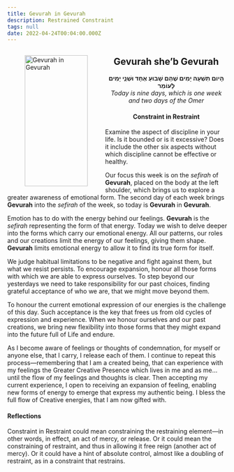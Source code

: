 ```yaml
---
title: Gevurah in Gevurah
description: Restrained Constraint
tags: null
date: 2022-04-24T00:04:00.000Z
---
```


<a href="https://www.chabad.org/holidays/sefirah/omer-count_cdo/jewish/Count-the-Omer.htm">
<i class="fa fa-file" aria-hidden="true"></i></a>

<figure style='float: left'>
 <a href='/posts/img/freedom/week2/2.2-Gevurah_in_Gevurah.png'>
   <img src='/posts/img/freedom/week2/2.2-Gevurah_in_Gevurah_s.png' alt='Gevurah in Gevurah' width='144' height='300' />
 </a>
</figure>

<div style="text-align:center">
<h2>Gevurah she’b Gevurah</h2>
<span dir="rtl"><b>הָיום תִשְׁעָה יָמִים שֶׁהֵם שָׁבוּעַ אֶחָד  וּּשְׁנֵֶי יָמִים לָעוֹמֵר</b></span>
<br />
<i>ֹToday is nine days, which is one week and two days of the Omer</i>
</p>

<h4>Constraint in Restraint</h4>

</div>

<div class="abstract">

Examine the aspect of discipline in your life. Is it bounded or is it excessive? Does it include the other six aspects without which discipline cannot be effective or healthy.

</div>

Our focus this week is on the _sefirah_ of **Gevurah**, placed on the body at the left shoulder, which brings us to explore a greater awareness of emotional form. The second day of each week brings **Gevurah** into the _sefirah_ of the week, so today is **Gevurah** in **Gevurah**.

Emotion has to do with the energy behind our feelings. **Gevurah** is the _sefirah_ representing the form of that energy. Today we wish to delve deeper into the forms which carry our emotional energy. All our patterns, our roles and our creations limit the energy of our feelings, giving them shape. **Gevurah** limits emotional energy to allow it to find its true form for itself.

We judge habitual limitations to be negative and fight against them, but what we resist persists. To encourage expansion, honour all those forms with which we are able to express ourselves. To step beyond our yesterdays we need to take responsibility for our past choices, finding grateful acceptance of who we are, that we might move beyond them.

To honour the current emotional expression of our energies is the challenge of this day. Such acceptance is the key that frees us from old cycles of expression and experience. When we honour ourselves and our past creations, we bring new flexibility into those forms that they might expand into the future full of Life and endure.

<div class="abstract">

As I become aware of feelings or thoughts of condemnation, for myself or anyone else, that I carry, I release each of them. I continue to repeat this process&mdash;remembering that I am a created being, that can experience with my feelings the Greater Creative Presence which lives in me and as me... until the flow of my feelings and thoughts is clear. Then accepting my current experience, I open to receiving an expansion of feeling, enabling new forms of energy to emerge that express my authentic being. I bless the full flow of Creative energies, that I am now gifted with.
</div>

<h4>Reflections</h4>

<div class="note">

Constraint in Restraint could mean constraining the restraining element&mdash;in other words, in effect, an act of mercy, or release. Or it could mean the constraining of restraint, and thus  in allowing it free reign (another act of mercy). Or it could have a hint of absolute control, almost like a doubling of restraint, as in a constraint that restrains.

</div>
